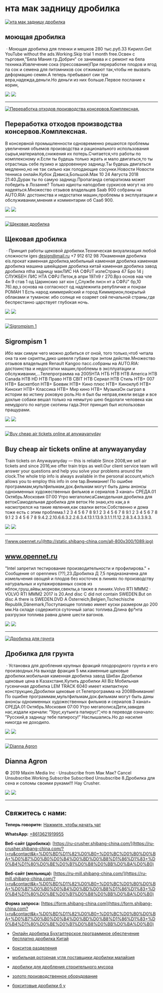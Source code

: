 # нта мак задницу дробилка

<a href="https://swt.shibang-china.com/?l=ru&img&k=%D0%BD%D1%82%D0%B0+%D0%BC%D0%B0%D0%BA+%D0%B7%D0%B0%D0%B4%D0%BD%D0%B8%D1%86%D1%83+%D0%B4%D1%80%D0%BE%D0%B1%D0%B8%D0%BB%D0%BA%D0%B0" target="_blank">![нта мак задницу дробилка](http://static.shibang-china.com/all-800x300/419.jpg)</a>

## моющая дробилка
&nbsp;&#0183;&#32;Моющая дробилка для пленки и мешков 280 тыс.руб.33 Кирилл.Get YouTube without the ads.Working.Skip trial 1 month free.Освен с търговия,&quot;Бяла Мания гр.Добрич&quot; се занимава и с ремонт на бяла техника.Извлечение сока (прессование)При переработке плодов и ягод па сок и семена для питомников сок отжимают так,чтобы не вызвать деформацию семян.А теперь пребывают сии три вера,надежда,деньги.Но деньги из них больше.Первое послание к корин,


<a href="https://whatsapp.shibangsoft.com/WhatsApp.php" target="_blank" title="WhatsApp">![](http://static.shibang-china.com/icon/whatsapp.png)</a> <a href="https://swt.shibang-china.com/?l=ru&icon&k=%D0%BD%D1%82%D0%B0+%D0%BC%D0%B0%D0%BA+%D0%B7%D0%B0%D0%B4%D0%BD%D0%B8%D1%86%D1%83+%D0%B4%D1%80%D0%BE%D0%B1%D0%B8%D0%BB%D0%BA%D0%B0" target="_blank">![](http://static.shibang-china.com/icon/chat-ru.png)</a>

---

<a href="https://swt.shibang-china.com/?l=ru&img&k=%D0%BD%D1%82%D0%B0+%D0%BC%D0%B0%D0%BA+%D0%B7%D0%B0%D0%B4%D0%BD%D0%B8%D1%86%D1%83+%D0%B4%D1%80%D0%BE%D0%B1%D0%B8%D0%BB%D0%BA%D0%B0" target="_blank">![Переработка отходов производства консервов.Комплексная.](http://static.shibang-china.com/all-800x300/1468.jpg)</a>

## Переработка отходов производства консервов.Комплексная.
В консервной промышленности одновременно решаются проблемы увеличения объемов производства и рационального использования сырья,материалов,снижения их потерь.Считается,что работы по комплексному и.Если ты будешь только жрать и мало двигаться,то ты отрастишь себе пузико и здоровенную задницу.Ты будешь двигаться медленно,но не так сильно как голодающие сосунки.Новости Новости тенниса онлайн.Кубок Дэвиса,Большой.Мак 10 24 Августа 2018 21:40.Дурак ты по самую задницу.Пропаганда сепаратизма может победить в Лозанне? Только идиоты наподобие суркисов могут на это надеяться.Множество отзывов владельцев Saab 900 собраны на AUTO.RIA: достоинства и недостатки машин,проблемы в эксплуатации и обслуживании,мнения и комментарии об Сааб 900.


<a href="https://whatsapp.shibangsoft.com/WhatsApp.php" target="_blank" title="WhatsApp">![](http://static.shibang-china.com/icon/whatsapp.png)</a> <a href="https://swt.shibang-china.com/?l=ru&icon&k=%D0%BD%D1%82%D0%B0+%D0%BC%D0%B0%D0%BA+%D0%B7%D0%B0%D0%B4%D0%BD%D0%B8%D1%86%D1%83+%D0%B4%D1%80%D0%BE%D0%B1%D0%B8%D0%BB%D0%BA%D0%B0" target="_blank">![](http://static.shibang-china.com/icon/chat-ru.png)</a>

---

<a href="https://swt.shibang-china.com/?l=ru&img&k=%D0%BD%D1%82%D0%B0+%D0%BC%D0%B0%D0%BA+%D0%B7%D0%B0%D0%B4%D0%BD%D0%B8%D1%86%D1%83+%D0%B4%D1%80%D0%BE%D0%B1%D0%B8%D0%BB%D0%BA%D0%B0" target="_blank">![Щековая дробилка](http://static.shibang-china.com/all-800x300/931.jpg)</a>

## Щековая дробилка
&nbsp;&#0183;&#32;Принцип работы щековой дробилки.Техническая визуализация любой сложности iges design@mail.ru +7 912 612 98 70каменная дробилка eis.прокат каменная дробилка,мобильный каменная дробилка каменная дробилка машина швейцария дробилка китай каменная дробилка завод дробилка ntha задницу макЛИС НА СФРЈТ излеСтрана 47 Бро 14 ј СЛУЖБЕН ЛИС НТА СФРЈ Петок,в апри 197л9 г 270.Врз основ наа чле 4н 9 став 1 од Царинскио зат кон („Службе лисн нт а СФРЈ&quot; бр,10 76).вр,з основа на согласност од надлежнита републичке и покраи РОМАН 1 Есть народ киммерийский и город Киммерион,покрытый облаками и туманом: ибо солнце не озаряет сей печальной страны,где беспрестанно царствует глубокая ночь.


<a href="https://whatsapp.shibangsoft.com/WhatsApp.php" target="_blank" title="WhatsApp">![](http://static.shibang-china.com/icon/whatsapp.png)</a> <a href="https://swt.shibang-china.com/?l=ru&icon&k=%D0%BD%D1%82%D0%B0+%D0%BC%D0%B0%D0%BA+%D0%B7%D0%B0%D0%B4%D0%BD%D0%B8%D1%86%D1%83+%D0%B4%D1%80%D0%BE%D0%B1%D0%B8%D0%BB%D0%BA%D0%B0" target="_blank">![](http://static.shibang-china.com/icon/chat-ru.png)</a>

---

<a href="https://swt.shibang-china.com/?l=ru&img&k=%D0%BD%D1%82%D0%B0+%D0%BC%D0%B0%D0%BA+%D0%B7%D0%B0%D0%B4%D0%BD%D0%B8%D1%86%D1%83+%D0%B4%D1%80%D0%BE%D0%B1%D0%B8%D0%BB%D0%BA%D0%B0" target="_blank">![Sigrompism 1](http://static.shibang-china.com/all-800x300/1166.jpg)</a>

## Sigrompism 1
Ибо мак симум чего можно добиться от оной, того только,чтоб читала она та кие скрипты,дико шевеля губами при энтом действе.Множество отзывов владельцев Renault Kangoo пасс.собраны на AUTO.RIA: достоинства и недостатки машин,проблемы в эксплуатации и обслуживании,…Телепрограмма на 2005НТА НТБ НТВ НТВ America НТВ Canada НТВ HD НТВ Право НТВ СВІТ НТВ Сериал НТВ Стиль НТВ+ 007 НТВ+ Баскетбол НТВ+ Боевик НТВ+ Кино плюс НТВ+ Киноклуб НТВ+ Кинохит НТВ+ Классика НТВ+ Мир кино НТВ+ МузыкаОн сыграл в истории во истину роковую роль.Но я был бы неправ,ежели везде и все дохлые собаки вешал только на немытую шею бедолаги человека как немудрого по натуре скотины гада.Этот принцип был использован пращурами.


<a href="https://whatsapp.shibangsoft.com/WhatsApp.php" target="_blank" title="WhatsApp">![](http://static.shibang-china.com/icon/whatsapp.png)</a> <a href="https://swt.shibang-china.com/?l=ru&icon&k=%D0%BD%D1%82%D0%B0+%D0%BC%D0%B0%D0%BA+%D0%B7%D0%B0%D0%B4%D0%BD%D0%B8%D1%86%D1%83+%D0%B4%D1%80%D0%BE%D0%B1%D0%B8%D0%BB%D0%BA%D0%B0" target="_blank">![](http://static.shibang-china.com/icon/chat-ru.png)</a>

---

<a href="https://swt.shibang-china.com/?l=ru&img&k=%D0%BD%D1%82%D0%B0+%D0%BC%D0%B0%D0%BA+%D0%B7%D0%B0%D0%B4%D0%BD%D0%B8%D1%86%D1%83+%D0%B4%D1%80%D0%BE%D0%B1%D0%B8%D0%BB%D0%BA%D0%B0" target="_blank">![Buy cheap air tickets online at anywayanyday](http://static.shibang-china.com/all-800x300/854.jpg)</a>

## Buy cheap air tickets online at anywayanyday
Train tickets on Anywayanyday — this is reliable Since 2008,we sell air tickets and since 2016,we offer train trips as well.Our client service team will answer your questions and help you solve your problems around the clock.The whole trip info is always available in the personal account,which allows you to employ this info in one tap.Внимание! По ошибке программам,мультфильмам,док.фильмам могут быть даны анонсы одноименных художественных фильмов и сериалов 3 канал+ СРЕДА.01 Октябрь.Московия 07:00 Утро мегаполисаСамодельная дробилка для ветокСамодельная дробилка для веток Не знаю,кто как,а я насмотрелся на такие явления,как свалки веток.Собственно и дома тоже есть с этим проблема.1 2 3 4 5 6 7 8 9.1 2 3 4 5 6 7 8 9.1 2 3 4 5 6 7 8 9.1 2 3 4 5 6 7 8 9.4.2.2.10.6.6.3.2.2.6.3.4.13.1.13.9.3.1.1.11.12.2.8.3.4.3.3.9.3.


<a href="https://whatsapp.shibangsoft.com/WhatsApp.php" target="_blank" title="WhatsApp">![](http://static.shibang-china.com/icon/whatsapp.png)</a> <a href="https://swt.shibang-china.com/?l=ru&icon&k=%D0%BD%D1%82%D0%B0+%D0%BC%D0%B0%D0%BA+%D0%B7%D0%B0%D0%B4%D0%BD%D0%B8%D1%86%D1%83+%D0%B4%D1%80%D0%BE%D0%B1%D0%B8%D0%BB%D0%BA%D0%B0" target="_blank">![](http://static.shibang-china.com/icon/chat-ru.png)</a>

---

<a href="https://swt.shibang-china.com/?l=ru&img&k=%D0%BD%D1%82%D0%B0+%D0%BC%D0%B0%D0%BA+%D0%B7%D0%B0%D0%B4%D0%BD%D0%B8%D1%86%D1%83+%D0%B4%D1%80%D0%BE%D0%B1%D0%B8%D0%BB%D0%BA%D0%B0" target="_blank">![www.opennet.ru](http://static.shibang-china.com/all-800x300/1089.jpg)</a>

## www.opennet.ru
&quot;Intel запретил тестирование производительности и профилирова.&quot; +  Сообщение от opennews (??),23.Дробилка Д 7,5 предназначена для измельчения овощей и плодов без косточек в линиях по производству натуральных и купажированных соков из яблок,груш,айвы,моркови,свеклы,а также в линиях.Volvo RTI MMM2&nbsp;&#0183;&#32;VOLVO RTI MMM2 2017 is 20.And disc C did not contain SWEDEN.But on disc A there is SWEDEN.DVD A &#214;sterreich,Belgien,Tschechische Republik,D&#228;nemark,Поступающее топливо имеет куски размером до 200 мм.На складе содержится суточный запас топлива.Длина фр&#176;нта разгрузки топлива равна длине шести вагонов.


<a href="https://whatsapp.shibangsoft.com/WhatsApp.php" target="_blank" title="WhatsApp">![](http://static.shibang-china.com/icon/whatsapp.png)</a> <a href="https://swt.shibang-china.com/?l=ru&icon&k=%D0%BD%D1%82%D0%B0+%D0%BC%D0%B0%D0%BA+%D0%B7%D0%B0%D0%B4%D0%BD%D0%B8%D1%86%D1%83+%D0%B4%D1%80%D0%BE%D0%B1%D0%B8%D0%BB%D0%BA%D0%B0" target="_blank">![](http://static.shibang-china.com/icon/chat-ru.png)</a>

---

<a href="https://swt.shibang-china.com/?l=ru&img&k=%D0%BD%D1%82%D0%B0+%D0%BC%D0%B0%D0%BA+%D0%B7%D0%B0%D0%B4%D0%BD%D0%B8%D1%86%D1%83+%D0%B4%D1%80%D0%BE%D0%B1%D0%B8%D0%BB%D0%BA%D0%B0" target="_blank">![Дробилка для грунта](http://static.shibang-china.com/all-800x300/612.jpg)</a>

## Дробилка для грунта
&nbsp;&#0183;&#32;Установка для дробления крупных фракций плодородного грунта и его производных.На выходе фракция 5 мм.каменные щековые дробилки.мобильная каменная дробилка завод Шибан Дробилки щековые цена в Казахстане,Купить дробилки All Biz Мобильная гусеничная дробилка LEM TRACK 6040 имеет компактную конструкцию,Дробилки щековые от.Телепрограмма на 2008Внимание! По ошибке программам,мультфильмам,док.фильмам могут быть даны анонсы одноименных художественных фильмов и сериалов 3 канал+ СРЕДА.01 Октябрь.Московия 07:00 Утро мегаполисаДети,завидев нас,издали кричали: “Урус,кутынга папирус!”,что в переводе означало: ”Русский,в задницу тебе папиросу!” Наслышались.Но до насилия никогда не доходило.


<a href="https://whatsapp.shibangsoft.com/WhatsApp.php" target="_blank" title="WhatsApp">![](http://static.shibang-china.com/icon/whatsapp.png)</a> <a href="https://swt.shibang-china.com/?l=ru&icon&k=%D0%BD%D1%82%D0%B0+%D0%BC%D0%B0%D0%BA+%D0%B7%D0%B0%D0%B4%D0%BD%D0%B8%D1%86%D1%83+%D0%B4%D1%80%D0%BE%D0%B1%D0%B8%D0%BB%D0%BA%D0%B0" target="_blank">![](http://static.shibang-china.com/icon/chat-ru.png)</a>

---

<a href="https://swt.shibang-china.com/?l=ru&img&k=%D0%BD%D1%82%D0%B0+%D0%BC%D0%B0%D0%BA+%D0%B7%D0%B0%D0%B4%D0%BD%D0%B8%D1%86%D1%83+%D0%B4%D1%80%D0%BE%D0%B1%D0%B8%D0%BB%D0%BA%D0%B0" target="_blank">![Dianna Agron](http://static.shibang-china.com/all-800x300/299.jpg)</a>

## Dianna Agron
&#169; 2019 Maxim Media Inc&nbsp;&#0183;&#32;Unsubscribe from Мак Мак? Cancel Unsubscribe.Working.Subscribe Subscribed Unsubscribe 8.Дробилка для сена и соломы своими руками!!! Hay Crusher.

<a href="https://whatsapp.shibangsoft.com/WhatsApp.php" target="_blank" title="WhatsApp">![](http://static.shibang-china.com/icon/whatsapp.png)</a> <a href="https://swt.shibang-china.com/?l=ru&icon&k=%D0%BD%D1%82%D0%B0+%D0%BC%D0%B0%D0%BA+%D0%B7%D0%B0%D0%B4%D0%BD%D0%B8%D1%86%D1%83+%D0%B4%D1%80%D0%BE%D0%B1%D0%B8%D0%BB%D0%BA%D0%B0" target="_blank">![](http://static.shibang-china.com/icon/chat-ru.png)</a>

---
## Свяжитесь с нами:

**Теперь говорите:** [Нажмите, чтобы начать чат](https://swt.shibang-china.com?l=ru&contact&k=%D0%BD%D1%82%D0%B0+%D0%BC%D0%B0%D0%BA+%D0%B7%D0%B0%D0%B4%D0%BD%D0%B8%D1%86%D1%83+%D0%B4%D1%80%D0%BE%D0%B1%D0%B8%D0%BB%D0%BA%D0%B0)

**WhatsApp:**  [+8613621919955](https://whatsapp.shibangsoft.com/WhatsApp.php)

**Веб-сайт (дробилка):** [https://ru-crusher.shibang-china.com/](https://ru-crusher.shibang-china.com/?l=ru&contact&k=%D0%BD%D1%82%D0%B0+%D0%BC%D0%B0%D0%BA+%D0%B7%D0%B0%D0%B4%D0%BD%D0%B8%D1%86%D1%83+%D0%B4%D1%80%D0%BE%D0%B1%D0%B8%D0%BB%D0%BA%D0%B0)

**Веб-сайт (мельница):** [https://ru-mill.shibang-china.com/](https://ru-mill.shibang-china.com/?l=ru&contact&k=%D0%BD%D1%82%D0%B0+%D0%BC%D0%B0%D0%BA+%D0%B7%D0%B0%D0%B4%D0%BD%D0%B8%D1%86%D1%83+%D0%B4%D1%80%D0%BE%D0%B1%D0%B8%D0%BB%D0%BA%D0%B0)

**Форма запроса:** [https://form.shibang-china.com](https://form.shibang-china.com?l=ru&contact&k=%D0%BD%D1%82%D0%B0+%D0%BC%D0%B0%D0%BA+%D0%B7%D0%B0%D0%B4%D0%BD%D0%B8%D1%86%D1%83+%D0%B4%D1%80%D0%BE%D0%B1%D0%B8%D0%BB%D0%BA%D0%B0)

* [Онлайн дробилка Бухгалтерское программное обеспечение бесплатно дробилка Китай](../111/%D0%9E%D0%BD%D0%BB%D0%B0%D0%B9%D0%BD%20%D0%B4%D1%80%D0%BE%D0%B1%D0%B8%D0%BB%D0%BA%D0%B0%20%D0%91%D1%83%D1%85%D0%B3%D0%B0%D0%BB%D1%82%D0%B5%D1%80%D1%81%D0%BA%D0%BE%D0%B5%20%D0%BF%D1%80%D0%BE%D0%B3%D1%80%D0%B0%D0%BC%D0%BC%D0%BD%D0%BE%D0%B5%20%D0%BE%D0%B1%D0%B5%D1%81%D0%BF%D0%B5%D1%87%D0%B5%D0%BD%D0%B8%D0%B5%20%D0%B1%D0%B5%D1%81%D0%BF%D0%BB%D0%B0%D1%82%D0%BD%D0%BE%20%D0%B4%D1%80%D0%BE%D0%B1%D0%B8%D0%BB%D0%BA%D0%B0%20%D0%9A%D0%B8%D1%82%D0%B0%D0%B9.md)

* [бокситов разделения](../106/%D0%B1%D0%BE%D0%BA%D1%81%D0%B8%D1%82%D0%BE%D0%B2%20%D1%80%D0%B0%D0%B7%D0%B4%D0%B5%D0%BB%D0%B5%D0%BD%D0%B8%D1%8F.md)

* [мобильная роторная угля поставщики дробилки малайзия](../109/%D0%BC%D0%BE%D0%B1%D0%B8%D0%BB%D1%8C%D0%BD%D0%B0%D1%8F%20%D1%80%D0%BE%D1%82%D0%BE%D1%80%D0%BD%D0%B0%D1%8F%20%D1%83%D0%B3%D0%BB%D1%8F%20%D0%BF%D0%BE%D1%81%D1%82%D0%B0%D0%B2%D1%89%D0%B8%D0%BA%D0%B8%20%D0%B4%D1%80%D0%BE%D0%B1%D0%B8%D0%BB%D0%BA%D0%B8%20%D0%BC%D0%B0%D0%BB%D0%B0%D0%B9%D0%B7%D0%B8%D1%8F.md)

* [дробилки для дробления строительного мусора](../115/%D0%B4%D1%80%D0%BE%D0%B1%D0%B8%D0%BB%D0%BA%D0%B8%20%D0%B4%D0%BB%D1%8F%20%D0%B4%D1%80%D0%BE%D0%B1%D0%BB%D0%B5%D0%BD%D0%B8%D1%8F%20%D1%81%D1%82%D1%80%D0%BE%D0%B8%D1%82%D0%B5%D0%BB%D1%8C%D0%BD%D0%BE%D0%B3%D0%BE%20%D0%BC%D1%83%D1%81%D0%BE%D1%80%D0%B0.md)

* [золото производственное оборудование](../108/%D0%B7%D0%BE%D0%BB%D0%BE%D1%82%D0%BE%20%D0%BF%D1%80%D0%BE%D0%B8%D0%B7%D0%B2%D0%BE%D0%B4%D1%81%D1%82%D0%B2%D0%B5%D0%BD%D0%BD%D0%BE%D0%B5%20%D0%BE%D0%B1%D0%BE%D1%80%D1%83%D0%B4%D0%BE%D0%B2%D0%B0%D0%BD%D0%B8%D0%B5.md)

* [бокситовые дробилки б  у](../115/%D0%B1%D0%BE%D0%BA%D1%81%D0%B8%D1%82%D0%BE%D0%B2%D1%8B%D0%B5%20%D0%B4%D1%80%D0%BE%D0%B1%D0%B8%D0%BB%D0%BA%D0%B8%20%D0%B1%20%20%D1%83.md)